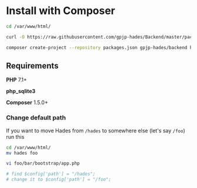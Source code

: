 # Install with Composer

```bash
cd /var/www/html/

curl -O https://raw.githubusercontent.com/gpjp-hades/Backend/master/packages.json

composer create-project --repository packages.json gpjp-hades/backend hades
```

## Requirements

**PHP** 7.1+

**php_sqlite3**

**Composer** 1.5.0+

### Change default path
If you want to move Hades from ```/hades``` to somewhere else (let's say ```/foo```) run this

```bash
cd /var/www/html/
mv hades foo

vi foo/bar/bootstrap/app.php

# find $config['path'] = "/hades";
# change it to $config['path'] = "/foo";
```
